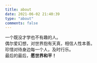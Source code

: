```yaml
---
title: about
date: 2021-06-02 21:40:39
type: "about"
comments: false
---
```


一个既没才学也不有趣的人。<br>
偶尔爱幻想，对世界抱有天真，相信人性本善。<br>
珍惜对待身边每一个人，及时行乐。<br>
最后的最后，**愿世界和平！**

